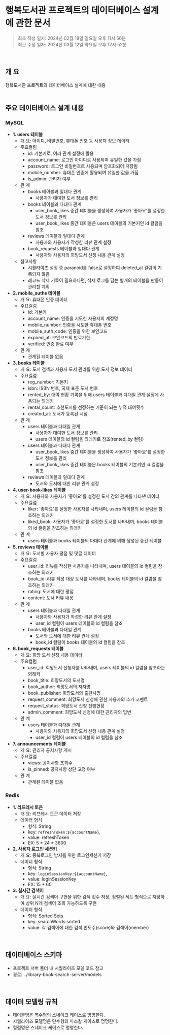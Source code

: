 # 행복도서관 프로젝트의 데이터베이스 설계에 관한 문서
 > 최초 작성 일자: 2024년 02월 18일 일요일 오후 11시 56분  
 > 최근 수정 일자: 2024년 03월 12일 화요일 오후 12시 52분
</br>

## 개 요
행복도서관 프로젝트의 데이터베이스 설계에 대한 내용  
</br>

## 주요 데이터베이스 설계 내용

### MySQL
- **1. users 테이블**
  - 개 요: 아이디, 비밀번호, 휴대폰 번호 등 사용자 정보 데이터
  - 주요컬럼
    - id: 기본키로, 여러 관계 설정에 활용
    - account_name: 로그인 아이디로 사용되며 유일한 값을 가짐
    - password: 로그인 비밀번호로 사용되며 암호화되어 저장됨
    - mobile_number: 휴대폰 인증에 활용되며 유일한 값을 가짐
    - is_admin: 관리자 여부
  - 관 계
    - books 테이블과 일대다 관계
      - 사용자가 대여한 도서 정보를 관리
    - books 테이블과 다대다 관계
      - user_book_likes 중간 테이블을 생성하여 사용자가 '좋아요'를 설정한 도서 정보를 관리
      - user_book_likes 중간 테이블은 users 테이블의 기본키인 id 컬럼을 참조
    - reviews 테이블과 일대다 관계
      - 사용자와 사용자가 작성한 리뷰 관계 설정
    - book_requests 테이블과 일대다 관계
      - 사용자와 사용자의 희망도서 신청 내용 관계 설정
  - 참고사항
    - 시퀄라이즈 설정 중 paranoid를 false로 설정하여 deleted_at 컬럼이 기록되지 않음
    - 레코드 삭제 기록이 필요하다면, 삭제 로그를 담는 별개의 테이블을 만들어 관리할 계획 
- **2. mobile_auths 테이블**
  - 개 요: 휴대폰 인증 데이터
  - 주요컬럼
    - id: 기본키
    - account_name: 인증을 시도한 사용자의 계정명
    - mobile_number: 인증을 시도한 휴대폰 번호
    - mobile_auth_code: 인증을 위한 보안코드
    - expired_at: 보안코드의 만료기한
    - verified: 인증 완료 여부
  - 관 계
    - 관계된 테이블 없음
- **3. books 테이블**
  - 개 요: 도서 검색과 사용자 도서 관리를 위한 도서 정보 데이터
  - 주요컬럼
    - reg_number: 기본키
    - isbn: ISBN 번호, 국제 표준 도서 번호
    - rented_by: 대여 현황 기록을 위해 users 테이블과 다대일 관계 설정에 사용되는 외래키 
    - rental_count: 추천도서를 선정하는 기준이 되는 누적 대여횟수
    - created_at: 도서가 등록된 시점
  - 관 계
    - users 테이블과 다대일 관계
      - 사용자가 대여한 도서 정보를 관리
      - users 테이블의 id 컬럼을 외래키로 참조(rented_by 컬럼)
    - users 테이블과 다대다 관계
      - user_book_likes 중간 테이블을 생성하여 사용자가 '좋아요'를 설정한 도서 정보를 관리
      - user_book_likes 중간 테이블은 books 테이블의 기본키인 id 컬럼을 참조
    - reviews 테이블과 일대다 관계
      - 도서와 도서에 대한 리뷰 관계 설정
- **4. user-book-likes 테이블**
  - 개 요: 사용자와 사용자가 '좋아요'를 설정한 도서 간의 관계를 나타낸 데이터
  - 주요컬럼
    - liker: '좋아요'를 설정한 사용자를 나타내며, users 테이블의 id 컬럼을 참조하는 외래키
    - liked_book: 사용자가 '좋아요'를 설정한 도서를 나타내며, books 테이블의 id 컬럼을 참조하는 외래키
  - 관 계
    - users 테이블과 books 테이블의 다대다 관계에 의해 생성된 중간 테이블
- **5. reviews 테이블**
  - 개 요: 도서별 사용자 평점 및 댓글 데이터
  - 주요컬럼
    - user_id: 리뷰를 작성한 사용자를 나타내며, users 테이블의 id 컬럼을 참조하는 외래키
    - book_id: 리뷰 작성 대상 도서를 나타내며, books 테이블의 id 컬럼을 참조하는 외래키
    - rating: 도서에 대한 평점
    - content: 도서 리뷰 내용
  - 관 계
    - users 테이블과 다대일 관계
      - 사용자와 사용자가 작성한 리뷰 관계 설정
      - user_id 컬럼이 users 테이블의 id 컬럼을 참조
    - books 테이블과 다대일 관계
      - 도서와 도서에 대한 리뷰 관계 설정
      - book_id 컬럼이 books 테이블의 id 컬럼을 참조
- **6. book_requests 테이블**
  - 개 요: 희망 도서 신청 내용 데이터
  - 주요컬럼
    - user_id: 희망도서 신청자를 나타내며, users 테이블의 id 컬럼을 참조하는 외래키
    - book_title: 희망도서의 도서명
    - book_author: 희망도서의 저자명
    - book_publisher: 희망도서의 출판사명
    - request_comment: 희망도서 신청에 관한 사용자의 추가 코멘트
    - request_status: 희망도서 신청 진행현황
    - admin_comment: 희망도서 신청에 대한 관리자의 답변
  - 관 계
    - users 테이블과 다대일 관계
      - 사용자와 사용자의 희망도서 신청 내용 관계 설정
      - user_id 컬럼이 users 테이블의 id 컬럼을 참조
- **7. announcements 테이블**
  - 개 요: 관리자 공지사항 게시
  - 주요컬럼
    - views: 공지사항 조회수
    - is_pinned: 공지사항 상단 고정 여부
  - 관 계
    - 관계된 테이블 없음

### Redis
- **1. 리프레시 토큰**
  - 개 요: 리프레시 토큰 데이터 저장
  - 데이터 형식
    - 형식: String
    - key: `refreshToken:${accountName}`,
    - value: refreshToken
    - EX: 5 * 24 * 3600
- **2. 사용자 로그인 세션키**
  - 개 요: 중복로그인 방지를 위한 로그인세션키 저장
  - 데이터 형식
    - 형식: String
    - key: `loginSessionKey:${accountName}`,
    - value: loginSessionKey
    - EX: 15 * 60
- **3. 실시간 검색어**
  - 개 요: 실시간 검색어 구현을 위한 검색 횟수 저장, 정렬된 세트 형식으로 저장하여 상위 N개 검색어 조회 가능하도록 구현
  - 데이터 형식
    - 형식: Sorted Sets
    - key: searchWords:sorted
    - value: 각 검색어에 대한 검색 빈도수(score)와 검색어(member)
</br>

## 데이터베이스 스키마
- 프로젝트 서버 폴더 내 시퀄라이즈 모델 코드 참고
- 경로: ../library-book-search-server/models
</br>

## 데이터 모델링 규칙
- 테이블명은 복수형의 스네이크 케이스로 명명한다.
- 시퀄라이즈 모델명은 단수형의 파스칼 케이스로 명명한다.
- 컬럼명은 스네이크 케이스로 명명한다.
</br>
